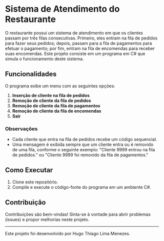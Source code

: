 # Sistema de Atendimento do Restaurante

O restaurante possui um sistema de atendimento em que os clientes passam por três filas consecutivas. Primeiro, eles entram na fila de pedidos para fazer seus pedidos; depois, passam para a fila de pagamentos para efetuar o pagamento; por fim, entram na fila de encomendas para receber suas encomendas. Este projeto consiste em um programa em C# que simula o funcionamento deste sistema.

## Funcionalidades

O programa exibe um menu com as seguintes opções:

1. **Inserção de cliente na fila de pedidos**
2. **Remoção de cliente da fila de pedidos**
3. **Remoção de cliente da fila de pagamentos**
4. **Remoção de cliente da fila de encomendas**
5. **Sair**

### Observações

- Cada cliente que entra na fila de pedidos recebe um código sequencial.
- Uma mensagem é exibida sempre que um cliente entra ou é removido de uma fila, conforme o seguinte exemplo: "Cliente 9999 entrou na fila de pedidos." ou "Cliente 9999 foi removido da fila de pagamentos."

## Como Executar

1. Clone este repositório.
2. Compile e execute o código-fonte do programa em um ambiente C#.

## Contribuição

Contribuições são bem-vindas! Sinta-se à vontade para abrir problemas (issues) e propor melhorias neste projeto.

---
Este projeto foi desenvolvido por Hugo Thiago Lima Menezes.
